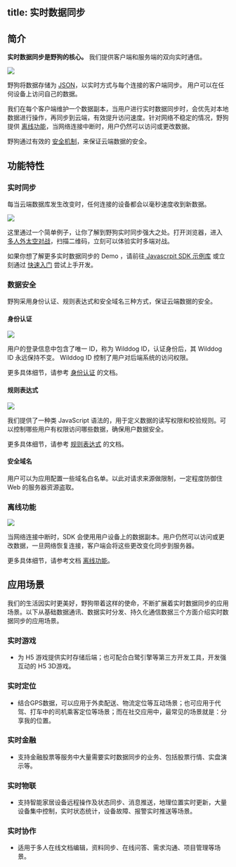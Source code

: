 title: 实时数据同步
---
## 简介
**实时数据同步是野狗的核心。** 我们提供客户端和服务端的双向实时通信。

![](/images/introduction.png)


野狗将数据存储为 [JSON](http://json.org/)，以实时方式与每个连接的客户端同步。 用户可以在任何设备上访问自己的数据。

我们在每个客户端维护一个数据副本，当用户进行实时数据同步时，会优先对本地数据进行操作，再同步到云端，有效提升访问速度。针对网络不稳定的情况，野狗提供 [离线功能](/overview/sync.html#离线功能)，当网络连接中断时，用户仍然可以访问或更改数据。

野狗通过有效的 [安全机制](/overview/sync.html#数据安全)，来保证云端数据的安全。


## 功能特性

### 实时同步
每当云端数据库发生改变时，任何连接的设备都会以毫秒速度收到新数据。

![](/images/starwar.png)

这里通过一个简单例子，让你了解到野狗实时同步强大之处。打开浏览器，进入 [多人外太空对战](https://www.wilddog.com/examples/game#)，扫描二维码，立刻可以体验实时多端对战。

如果你想了解更多实时数据同步的 Demo ，请前往[ Javascrpit SDK 示例库](https://www.wilddog.com/download/download-js-source) 或立刻通过 [快速入门](/quickstart/sync/web.html) 尝试上手开发。



### 数据安全
野狗采用身份认证、规则表达式和安全域名三种方式，保证云端数据的安全。

#### 身份认证

![](/images/wilddogid.png)

用户的登录信息中包含了唯一 ID，称为 Wilddog ID，认证身份后，其 Wilddog ID 永远保持不变。 Wilddog ID 控制了用户对后端系统的访问权限。

更多具体细节，请参考 [身份认证](/overview/auth.html) 的文档。


#### 规则表达式

![](/images/rules.png)

我们提供了一种类 JavaScript 语法的，用于定义数据的读写权限和校验规则。可以控制哪些用户有权限访问哪些数据，确保用户数据安全。
 
更多具体细节，请参考 [规则表达式](/guide/sync/rules/introduce.html) 的文档。
  
#### 安全域名

用户可以为应用配置一些域名白名单。以此对请求来源做限制，一定程度防御住 Web 的服务器资源盗取。

### 离线功能

![](/images/nowifi.png)

当网络连接中断时，SDK 会使用用户设备上的数据副本。用户仍然可以访问或更改数据，一旦网络恢复连接，客户端会将这些更改变化同步到服务器。

更多具体细节，请参考文档 [离线功能](/guide/sync/web/offline-capabilities.html)。


## 应用场景
我们的生活因实时更美好，野狗带着这样的使命，不断扩展着实时数据同步的应用场景。以下从基础数据通讯、数据实时分发、持久化通信数据三个方面介绍实时数据同步的应用场景。


### 实时游戏
- 为 H5 游戏提供实时存储后端；也可配合白鹭引擎等第三方开发工具，开发强互动的 H5 3D游戏。

### 实时定位

- 结合GPS数据，可以应用于外卖配送、物流定位等互动场景；也可应用于代驾、打车中的司机乘客定位等场景；而在社交应用中，最常见的场景就是：分享我的位置。


### 实时金融

- 支持金融股票等服务中大量需要实时数据同步的业务、包括股票行情、实盘演示等。


### 实时物联
- 支持智能家居设备远程操作及状态同步、消息推送，地理位置实时更新，大量设备集中控制，实时状态统计，设备故障、报警实时推送等场景。

### 实时协作
- 适用于多人在线文档编辑，资料同步、在线问答、需求沟通、项目管理等场景。




